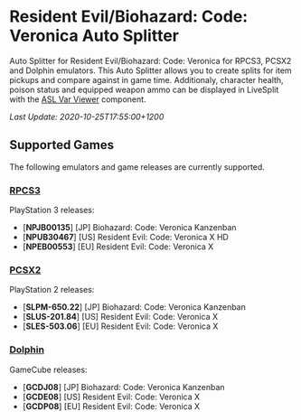 # Resident Evil/Biohazard: Code: Veronica Auto Splitter

Auto Splitter for Resident Evil/Biohazard: Code: Veronica for RPCS3, PCSX2 and Dolphin
emulators. This Auto Splitter allows you to create splits for item pickups and
compare against in game time. Additionaly, character health, poison status and
equipped weapon ammo can be displayed in LiveSplit with the
[ASL Var Viewer](https://github.com/hawkerm/LiveSplit.ASLVarViewer) component.

*Last Update: 2020-10-25T17:55:00+1200*

## Supported Games
The following emulators and game releases are currently supported.

### [RPCS3](https://rpcs3.net/)
PlayStation 3 releases:
  - [**NPJB00135**] [JP] Biohazard: Code: Veronica Kanzenban
  - [**NPUB30467**] [US] Resident Evil: Code: Veronica X HD
  - [**NPEB00553**] [EU] Resident Evil: Code: Veronica X

### [PCSX2](https://pcsx2.net/)
PlayStation 2 releases:
  - [**SLPM-650.22**] [JP] Biohazard: Code: Veronica Kanzenban 
  - [**SLUS-201.84**] [US] Resident Evil: Code: Veronica X
  - [**SLES-503.06**] [EU] Resident Evil: Code: Veronica X

### [Dolphin](https://dolphin-emu.org/)
GameCube releases:
  - [**GCDJ08**] [JP] Biohazard: Code: Veronica Kanzenban 
  - [**GCDE08**] [US] Resident Evil: Code: Veronica X
  - [**GCDP08**] [EU] Resident Evil: Code: Veronica X